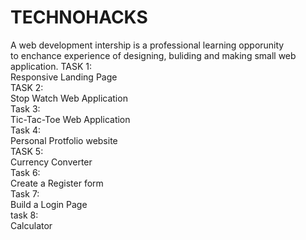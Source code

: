 # TECHNOHACKS
A web development intership is a professional learning opporunity <br>
to enchance experience of designing, buliding and making small web application. 
TASK 1: <br>
Responsive Landing Page <br>
TASK 2: <br>
Stop Watch Web Application <br>
Task 3:<br>
Tic-Tac-Toe Web Application <br>
Task 4:<br>
Personal Protfolio website <br>
TASK 5:<br>
Currency Converter <br>
Task 6: <br>
Create a Register form <br>
Task 7:<br>
Build a Login Page <br>
task 8:<br>
Calculator <br>
